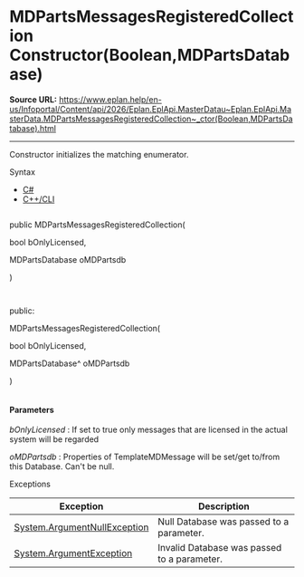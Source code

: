 # MDPartsMessagesRegisteredCollection Constructor(Boolean,MDPartsDatabase)

**Source URL:** https://www.eplan.help/en-us/Infoportal/Content/api/2026/Eplan.EplApi.MasterDatau~Eplan.EplApi.MasterData.MDPartsMessagesRegisteredCollection~_ctor(Boolean,MDPartsDatabase).html

---

Constructor initializes the matching enumerator.

Syntax

- [C#](#i-syntax-CS)
- [C++/CLI](#i-syntax-CPP2005)

```
```
public MDPartsMessagesRegisteredCollection( 

   bool bOnlyLicensed,

   MDPartsDatabase oMDPartsdb

)
```
```

```
```
public:

MDPartsMessagesRegisteredCollection( 

   bool bOnlyLicensed,

   MDPartsDatabase^ oMDPartsdb

)
```
```

#### Parameters

*bOnlyLicensed*
:   If set to true only messages that are licensed in the actual system will be regarded

*oMDPartsdb*
:   Properties of TemplateMDMessage will be set/get to/from this Database. Can't be null.

Exceptions

| Exception | Description |
| --- | --- |
| [System.ArgumentNullException](#) | Null Database was passed to a parameter. |
| [System.ArgumentException](#) | Invalid Database was passed to a parameter. |
